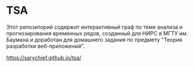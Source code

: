 # TSA

Этот репозиторий содержит интерактивный граф по теме анализа и прогнозирования временных рядов, созданный для НИРС в МГТУ им. Баумана и доработан для домашнего задания по предмету "Теория разработки веб-приложений".

https://sarychief.github.io/tsa/
